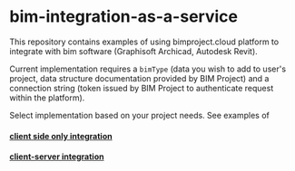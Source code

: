 # bim-integration-as-a-service

This repository contains examples of using bimproject.cloud platform to integrate with bim software (Graphisoft Archicad, Autodesk Revit).

Current implementation requires a `bimType` (data you wish to add to user's project, data structure documentation provided by BIM Project) and a connection string (token issued by BIM Project to authenticate request within the platform).

Select implementation based on your project needs. See examples of

#### [client side only integration](./examples/client/README.md)
#### [client-server integration](./examples/server/README.md)
